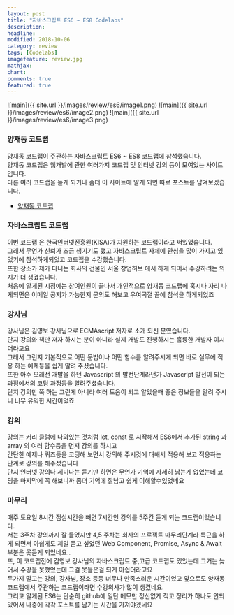 ```yaml
---
layout: post
title: "자바스크립트 ES6 ~ ES8 Codelabs"
description:
headline:
modified: 2018-10-06
category: review
tags: [Codelabs]
imagefeature: review.jpg
mathjax:
chart:
comments: true
featured: true
---
```


![main]({{ site.url }}/images/review/es6/image1.png)
![main]({{ site.url }}/images/review/es6/image2.png)
![main]({{ site.url }}/images/review/es6/image3.png)

### 양재동 코드랩
양재동 코드랩이 주관하는 자바스크립트 ES6 ~ ES8 코드랩에 참석했습니다.<br>
양재동 코드랩은 웹개발에 관한 여러가지 코드랩 및 인터넷 강의 등이 모여있는 사이트 입니다.<br>
다른 여러 코드랩을 듣게 되거나 좀더 이 사이트에 알게 되면 따로 포스트를 남겨보겠습니다.
- [양재동 코드랩](https://www.codelabs.kr/) <br>

### 자바스크립트 코드랩
이번 코드랩 은 한국인터넷진흥원(KISA)가 지원하는 코드랩이라고 써있었습니다.<br>
그래서 무언가 신뢰가 조금 생기기도 했고 자바스크립트 자체에 관심을 많이 가지고 있었기에 참석하게되었고 코드랩을 수강했습니다.<br>
또한 장소가 제가 다니는 회사의 건물인 서울 창업허브 에서 하게 되어서 수강하려는 의지가 더 생겼습니다.<br>
처음에 알게된 시점에는 참여인원이 끝나서 개인적으로 양재동 코드랩에 혹시나 자리 나게되면은 이메일 공지가 가능한지 문의도 해보고 우여곡절 끝에 참석을 하게되었죠<br>

### 강사님
강사님은 김영보 강사님으로 ECMAscript 저자로 소개 되신 분였습니다.<br>
단지 강의와 책만 저자 하시는 분이 아니라 실제 개발도 진행하시는 훌륭한 개발자 이시더라고요<br>
그래서 그런지 기본적으로 어떤 문법이나 어떤 함수를 알려주시게 되면 바로 실무에 적용 하는 예제등을 쉽게 알려 주셨습니다.<br>
또한 아주 오래전 개발을 하던 Javascript 의 발전단계라던가 Javascript 발전이 되는 과정에서의 코딩 과정등을 알려주셨습니다.<br>
단지 강의만 쭉 하는 그런게 아니라 여러 도움이 되고 알았을때 좋은 정보들을 알려 주시니 너무 유익한 시간이었죠<br>

### 강의
강의는 커리 큘럼에 나와있는 것처럼 let, const 로 시작해서 ES6에서 추가된 string 과 array 의 여러 함수등을 먼저 강의를 하시고<br>
간단한 예제나 퀴즈등을 코딩해 보면서 강의해 주시것에 대해서 적용해 보고 적응하는 단계로 강의를 해주셨습니다<br>
단지 인터넷 강의나 세미나는 듣기만 하면은 무언가 기억에 자세히 남는게 없었는데 코딩을 마지막에 꼭 해보니까 좀더 기억에 잘남고 쉽게 이해할수있었네요<br>

### 마무리
매주 토요일 8시간 점심시간을 빼면 7시간인 강의를 5주간 듣게 되는 코드랩이었습니다.<br>
저는 3주차 강의까지 잘 들었지만 4,5 주차는 회사의 프로젝트 마무리단계라 특근을 하게 되면서 아쉽게도 제일 듣고 싶었던 Web Component, Promise, Async & Await 부분은 못듣게 되었네요..<br>
또, 이 코드랩전에 김영보 강사님의 자바스크립트 중,고급 코드랩도 있었는데 그거는 늦어서 수강을 못했었는데 그걸 못들은걸 되게 아쉽더라고요<br>
두가지 말고는 강의, 강사님, 장소 등등 너무나 만족스러운 시간이었고 앞으로도 양재동 코드랩에서 주관하는 코드랩이라면 수강의사가 많이 생겼네요.<br>
그리고 알게된 ES6는 단순히 github에 일단 메모만 정신없게 적고 정리가 하나도 안되있어서 나중에 각각 포스트를 남기는 시간을 가져야겠네요
